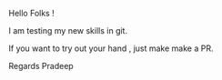 Hello Folks !

I am testing my new skills in git.

If you want to try out your hand , just make make a PR.

Regards
Pradeep